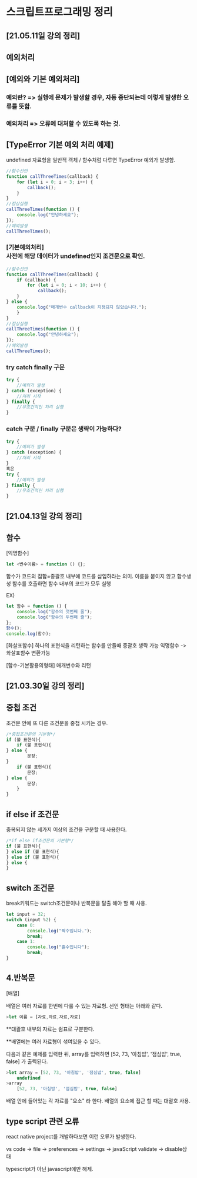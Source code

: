 <!--강의내용-->
<h1>스크립트프로그래밍 정리
<p>
<h2>[21.05.11일 강의 정리]

## 예외처리
## [예외와 기본 예외처리]
### 예외란? => 실행에 문제가 발생할 경우, 자동 중단되는데 이렇게 발생한 오류를 뜻함.

### 예외처리 => 오류에 대처할 수 있도록 하는 것.

## [TypeError 기본 예외 처리 예제]
undefined 자료형을 일반적 객체 / 함수처럼 다루면 TypeError 예외가 발생함.

```jsx
//함수선언
function callThreeTimes(callback) {
	for (let i = 0; i < 3; i++) {
		callback();
	}
}
//정상실행
callThreeTimes(function () {
	console.log("안녕하세요");
});
//예외발생
callThreeTimes();
```

### [기본예외처리]<br>사전에 해당 데이터가 undefined인지 조건문으로 확인.
```jsx
//함수선언
function callThreeTimes(callback) {
	if (callback) {
		for (let i = 0; i < 10; i++) {
			callback();
	}
} else {
	console.log("매개변수 callback이 지정되지 않았습니다.");
	}
}
//정상실행
callThreeTimes(function () {
	console.log("안녕하세요");
});
//예외발생
callThreeTimes();
```
### try catch finally 구문
```jsx
try {
	//예외가 발생
} catch (exception) {
	//처리 시작
} finally {
	//무조건적인 처리 실행
}
```

### catch 구문 / finally 구문은 생략이 가능하다?
```jsx
try {
	//예외가 발생
} catch (exception) {
	//처리 시작
}
혹은
try {
	//예외가 발생
} finally {
	//무조건적인 처리 실행
}
```







<h2>[21.04.13일 강의 정리]

## 함수

[익명함수]
```jsx
let <변수이름> = function () {};
```
함수가 코드의 집합=중괄호 내부에 코드를 삽입하라는 의미.
이름을 붙이지 않고 함수생성
함수를 호출하면 함수 내부의 코드가 모두 실행

EX)
```jsx
let 함수 = function () {
	console.log("함수의 첫번째 줄");
	console.log("함수의 두번째 줄");
};
함수();
console.log(함수);
```
[화살표함수]
하나의 표현식을 리턴하는 함수를 만들때 중괄호 생략 가능
익명함수 -> 화살표함수 변환가능

[함수-기본활용의형태]
매개변수와 리턴




<h2>[21.03.30일 강의 정리]

## 중첩 조건

조건문 안에 또 다른 조건문을 중첩 시키는 경우. 

```jsx
/*중첩조건문의 기본형*/
if (불 표현식){ 
	if (불 표현식){
} else { 
		문장;
}
	if (불 표현식){
		문장;
} else {
		문장;
	}
}
```

## if else if 조건문

중복되지 않는 세가지 이상의 조건을 구분할 때 사용한다. 

```jsx
/*if else if조건문의 기본형*/
if (불 표현식){
} else if (불 표현식){
} else if (불 표현식){
} else {
}
```

## switch 조건문

break키워드는 switch조건문이나 반복문을 탈출 해야 할 때 사용.

```jsx
let input = 32;
switch (input %2) {
	case 0:
		console.log("짝수입니다.");
		break;
	case 1:
		console.log("홀수입니다");
		break;
}
```
## 4.반복문

[배열]

배열은 여러 자료를 한번에 다룰 수 있는 자료형. 선언 형태는 아래와 같다.

```jsx
>let 이름 = [자료,자료,자료,자료]
```

**대괄호 내부의 자료는 쉼표로 구분한다.

**배열에는 여러 자료형이 섞여있을 수 있다.

다음과 같은 예제를 입력한 뒤, array를 입력하면 [52, 73, '아침밥', '점심밥', true, false] 가 출력된다.

```jsx
>let array = [52, 73, '아침밥', '점심밥', true, false]
	undefined
>array
	[52, 73, '아침밥', '점심밥', true, false]
```

배열 안에 들어있는 각 자료를 "요소" 라 한다. 배열의 요소에 접근 할 때는 대괄호 사용.

## type script 관련 오류

react native project를 개발하다보면 이런 오류가 발생한다.

vs code → file → preferences → settings → javaScript validate → disable상태

typescript가 아닌 javascript에만 해제.
